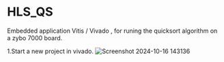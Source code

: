 # HLS_QS
Embedded application Vitis / Vivado , for runing the quicksort algorithm on a zybo 7000 board. 






1.Start a new project in vivado.
![Screenshot 2024-10-16 143136](https://github.com/user-attachments/assets/cbce6e96-e663-4c9e-aff1-c7ee4b90696f)
